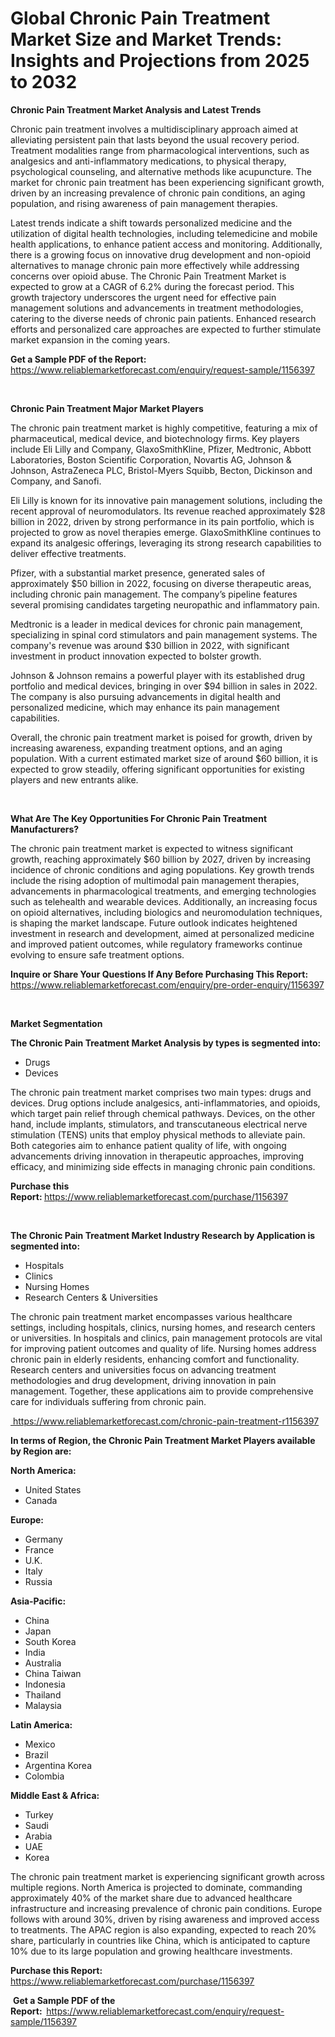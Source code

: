 <p><h1>Global Chronic Pain Treatment Market Size and Market Trends: Insights and Projections from 2025 to 2032</h1></p><p><strong>Chronic Pain Treatment Market Analysis and Latest Trends</strong></p>
<p><p>Chronic pain treatment involves a multidisciplinary approach aimed at alleviating persistent pain that lasts beyond the usual recovery period. Treatment modalities range from pharmacological interventions, such as analgesics and anti-inflammatory medications, to physical therapy, psychological counseling, and alternative methods like acupuncture. The market for chronic pain treatment has been experiencing significant growth, driven by an increasing prevalence of chronic pain conditions, an aging population, and rising awareness of pain management therapies.</p><p>Latest trends indicate a shift towards personalized medicine and the utilization of digital health technologies, including telemedicine and mobile health applications, to enhance patient access and monitoring. Additionally, there is a growing focus on innovative drug development and non-opioid alternatives to manage chronic pain more effectively while addressing concerns over opioid abuse. The Chronic Pain Treatment Market is expected to grow at a CAGR of 6.2% during the forecast period. This growth trajectory underscores the urgent need for effective pain management solutions and advancements in treatment methodologies, catering to the diverse needs of chronic pain patients. Enhanced research efforts and personalized care approaches are expected to further stimulate market expansion in the coming years.</p></p>
<p><strong>Get a Sample PDF of the Report:&nbsp;</strong> <a href="https://www.reliablemarketforecast.com/enquiry/request-sample/1156397?utm_campaign=2795&utm_medium=2&utm_source=Github&utm_content=ia&utm_term=19042025&utm_id=chronic-pain-treatment">https://www.reliablemarketforecast.com/enquiry/request-sample/1156397</a></p>
<p>&nbsp;</p>
<p><strong>Chronic Pain Treatment Major Market Players</strong></p>
<p><p>The chronic pain treatment market is highly competitive, featuring a mix of pharmaceutical, medical device, and biotechnology firms. Key players include Eli Lilly and Company, GlaxoSmithKline, Pfizer, Medtronic, Abbott Laboratories, Boston Scientific Corporation, Novartis AG, Johnson & Johnson, AstraZeneca PLC, Bristol-Myers Squibb, Becton, Dickinson and Company, and Sanofi.</p><p>Eli Lilly is known for its innovative pain management solutions, including the recent approval of neuromodulators. Its revenue reached approximately $28 billion in 2022, driven by strong performance in its pain portfolio, which is projected to grow as novel therapies emerge. GlaxoSmithKline continues to expand its analgesic offerings, leveraging its strong research capabilities to deliver effective treatments.</p><p>Pfizer, with a substantial market presence, generated sales of approximately $50 billion in 2022, focusing on diverse therapeutic areas, including chronic pain management. The company’s pipeline features several promising candidates targeting neuropathic and inflammatory pain.</p><p>Medtronic is a leader in medical devices for chronic pain management, specializing in spinal cord stimulators and pain management systems. The company's revenue was around $30 billion in 2022, with significant investment in product innovation expected to bolster growth.</p><p>Johnson & Johnson remains a powerful player with its established drug portfolio and medical devices, bringing in over $94 billion in sales in 2022. The company is also pursuing advancements in digital health and personalized medicine, which may enhance its pain management capabilities.</p><p>Overall, the chronic pain treatment market is poised for growth, driven by increasing awareness, expanding treatment options, and an aging population. With a current estimated market size of around $60 billion, it is expected to grow steadily, offering significant opportunities for existing players and new entrants alike.</p></p>
<p>&nbsp;</p>
<p><strong>What Are The Key Opportunities For Chronic Pain Treatment Manufacturers?</strong></p>
<p><p>The chronic pain treatment market is expected to witness significant growth, reaching approximately $60 billion by 2027, driven by increasing incidence of chronic conditions and aging populations. Key growth trends include the rising adoption of multimodal pain management therapies, advancements in pharmacological treatments, and emerging technologies such as telehealth and wearable devices. Additionally, an increasing focus on opioid alternatives, including biologics and neuromodulation techniques, is shaping the market landscape. Future outlook indicates heightened investment in research and development, aimed at personalized medicine and improved patient outcomes, while regulatory frameworks continue evolving to ensure safe treatment options.</p></p>
<p><strong>Inquire or Share Your Questions If Any Before Purchasing This Report:</strong> <a href="https://www.reliablemarketforecast.com/enquiry/pre-order-enquiry/1156397?utm_campaign=2795&utm_medium=2&utm_source=Github&utm_content=ia&utm_term=19042025&utm_id=chronic-pain-treatment">https://www.reliablemarketforecast.com/enquiry/pre-order-enquiry/1156397</a></p>
<p>&nbsp;</p>
<p><strong>Market Segmentation</strong></p>
<p><strong>The Chronic Pain Treatment Market Analysis by types is segmented into:</strong></p>
<p><ul><li>Drugs</li><li>Devices</li></ul></p>
<p><p>The chronic pain treatment market comprises two main types: drugs and devices. Drug options include analgesics, anti-inflammatories, and opioids, which target pain relief through chemical pathways. Devices, on the other hand, include implants, stimulators, and transcutaneous electrical nerve stimulation (TENS) units that employ physical methods to alleviate pain. Both categories aim to enhance patient quality of life, with ongoing advancements driving innovation in therapeutic approaches, improving efficacy, and minimizing side effects in managing chronic pain conditions.</p></p>
<p><strong>Purchase this Report:&nbsp;</strong><a href="https://www.reliablemarketforecast.com/purchase/1156397?utm_campaign=2795&utm_medium=2&utm_source=Github&utm_content=ia&utm_term=19042025&utm_id=chronic-pain-treatment">https://www.reliablemarketforecast.com/purchase/1156397</a></p>
<p>&nbsp;</p>
<p><strong>The Chronic Pain Treatment Market Industry Research by Application is segmented into:</strong></p>
<p><ul><li>Hospitals</li><li>Clinics</li><li>Nursing Homes</li><li>Research Centers & Universities</li></ul></p>
<p><p>The chronic pain treatment market encompasses various healthcare settings, including hospitals, clinics, nursing homes, and research centers or universities. In hospitals and clinics, pain management protocols are vital for improving patient outcomes and quality of life. Nursing homes address chronic pain in elderly residents, enhancing comfort and functionality. Research centers and universities focus on advancing treatment methodologies and drug development, driving innovation in pain management. Together, these applications aim to provide comprehensive care for individuals suffering from chronic pain.</p></p>
<p><a href="https://www.reliablemarketforecast.com/chronic-pain-treatment-r1156397?utm_campaign=2795&utm_medium=2&utm_source=Github&utm_content=ia&utm_term=19042025&utm_id=chronic-pain-treatment">&nbsp;https://www.reliablemarketforecast.com/chronic-pain-treatment-r1156397</a></p>
<p><strong>In terms of Region, the Chronic Pain Treatment Market Players available by Region are:</strong></p>
<p>
    <p> <strong> North America: </strong>
        <ul>
            <li>United States</li>
            <li>Canada</li>
        </ul>
        </p> 
    <p> <strong> Europe: </strong>
        <ul>
            <li>Germany</li>
            <li>France</li>
            <li>U.K.</li>
            <li>Italy</li>
            <li>Russia</li>
        </ul>
        </p> 
    <p> <strong> Asia-Pacific: </strong>
        <ul>
            <li>China</li>
            <li>Japan</li>
            <li>South Korea</li>
            <li>India</li>
            <li>Australia</li>
            <li>China Taiwan</li>
            <li>Indonesia</li>
            <li>Thailand</li>
            <li>Malaysia</li>
        </ul>
        </p> 
    <p> <strong> Latin America: </strong>
        <ul>
            <li>Mexico</li>
            <li>Brazil</li>
            <li>Argentina Korea</li>
            <li>Colombia</li>
        </ul>
        </p> 
    <p> <strong> Middle East & Africa: </strong>
        <ul>
            <li>Turkey</li>
            <li>Saudi</li>
            <li>Arabia</li>
            <li>UAE</li>
            <li>Korea</li>
        </ul>
    </p>
    </p>
<p><p>The chronic pain treatment market is experiencing significant growth across multiple regions. North America is projected to dominate, commanding approximately 40% of the market share due to advanced healthcare infrastructure and increasing prevalence of chronic pain conditions. Europe follows with around 30%, driven by rising awareness and improved access to treatments. The APAC region is also expanding, expected to reach 20% share, particularly in countries like China, which is anticipated to capture 10% due to its large population and growing healthcare investments.</p></p>
<p><strong>Purchase this Report: </strong><a href="https://www.reliablemarketforecast.com/purchase/1156397?utm_campaign=2795&utm_medium=2&utm_source=Github&utm_content=ia&utm_term=19042025&utm_id=chronic-pain-treatment">https://www.reliablemarketforecast.com/purchase/1156397</a></p>
<p>&nbsp;<strong>Get a Sample PDF of the Report:&nbsp;&nbsp;</strong><a href="https://www.reliablemarketforecast.com/enquiry/request-sample/1156397?utm_campaign=2795&utm_medium=2&utm_source=Github&utm_content=ia&utm_term=19042025&utm_id=chronic-pain-treatment">https://www.reliablemarketforecast.com/enquiry/request-sample/1156397</a></p>
<p><strong></strong></p>
<p><p></p><p></p><p></p></p>